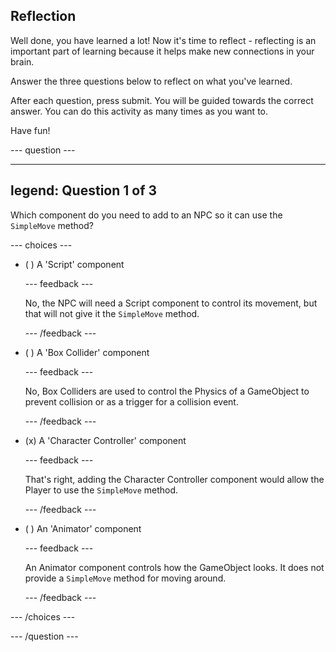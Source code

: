 ## Reflection

Well done, you have learned a lot! Now it's time to reflect - reflecting is an important part of learning because it helps make new connections in your brain.

Answer the three questions below to reflect on what you've learned.

After each question, press submit. You will be guided towards the correct answer. You can do this activity as many times as you want to.

Have fun!

--- question ---

---
legend: Question 1 of 3
---

Which component do you need to add to an NPC so it can use the `SimpleMove` method?

--- choices ---

- ( ) A 'Script' component

  --- feedback ---

  No, the NPC will need a Script component to control its movement, but that will not give it the `SimpleMove` method.  

  --- /feedback ---

- ( ) A 'Box Collider' component

  --- feedback ---

  No, Box Colliders are used to control the Physics of a GameObject to prevent collision or as a trigger for a collision event.  

  --- /feedback ---

- (x) A 'Character Controller' component

  --- feedback ---

  That's right, adding the Character Controller component would allow the Player to use the `SimpleMove` method.  

  --- /feedback ---

- ( ) An 'Animator' component

  --- feedback ---

  An Animator component controls how the GameObject looks. It does not provide a `SimpleMove` method for moving around. 

  --- /feedback ---

--- /choices ---

--- /question ---
